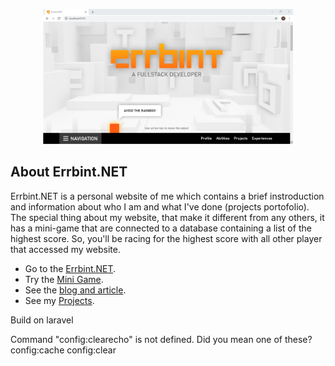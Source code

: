<p align="center"><img src="public/img/interface.jpg" width="400"></p>



## About Errbint.NET

Errbint.NET is a personal website of me which contains a brief instroduction and information about who I am and what I've done (projects portofolio). The special thing about my website, that make it different from any others, it has a mini-game that are connected to a database containing a list of the highest score. So, you'll be racing for the highest score with all other player that accessed my website.

- Go to the [Errbint.NET](http://errbint.net/).
- Try the [Mini Game](http://errbint.net/).
- See the [blog and article](http://blog.errbint.net/).
- See my [Projects](http://errbint.net/projects/).

Build on laravel

 
                                                                                             
 
     C o m m a n d   " c o n f i g : c l e a r e c h o "   i s   n o t   d e f i n e d .     
 
                                                                                             
 
     D i d   y o u   m e a n   o n e   o f   t h e s e ?                                     
 
             c o n f i g : c a c h e                                                         
 
             c o n f i g : c l e a r                                                         
 
                                                                                             
 
 
 
 